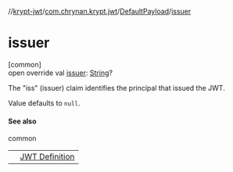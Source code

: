 //[krypt-jwt](../../../index.md)/[com.chrynan.krypt.jwt](../index.md)/[DefaultPayload](index.md)/[issuer](issuer.md)

# issuer

[common]\
open override val [issuer](issuer.md): [String](https://kotlinlang.org/api/latest/jvm/stdlib/kotlin/-string/index.html)?

The &quot;iss&quot; (issuer) claim identifies the principal that issued the JWT.

Value defaults to `null`.

#### See also

common

| | |
|---|---|
|  | [JWT Definition](https://datatracker.ietf.org/doc/html/rfc7519#section-4.1.1) |
